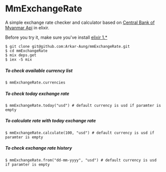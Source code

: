 # MmExchangeRate

A simple exchange rate checker and calculator based on [Central Bank of Myanmar Api](http://forex.cbm.gov.mm/index.php/api) in elixir.

Before you try it, make sure you've install [elixir 1.*](http://elixir-lang.org/install.html)

	$ git clone git@github.com:Arkar-Aung/mmExchangeRate.git
	$ cd mmExchangeRate
	$ mix deps.get
	$ iex -S mix


##### To check available currency list

	$ mmExchangeRate.currencies

##### To check today exchange rate

	$ mmExchangeRate.today("usd") # default currency is usd if paramter is empty

##### To calculate rate with today exchange rate

	$ mmExchangeRate.calculate(100, "usd") # default currency is usd if paramter is empty

##### To check exchange rate history

	$ mmExchangeRate.from("dd-mm-yyyy", "usd") # default currency is usd if paramter is empty	

